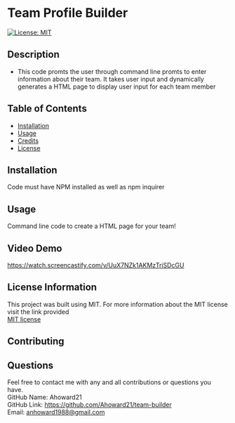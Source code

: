 # Team Profile Builder
  [![License: MIT](https://img.shields.io/badge/License-MIT-yellow.svg)](https://opensource.org/licenses/MIT)

  ## Description

  * This code promts the user through command line promts to enter information about their team. It takes user input and dynamically generates a HTML page to display user input for each team member

  ## Table of Contents

* [Installation](#installation)
* [Usage](#usage)
* [Credits](#credits)
* [License](#license)


## Installation
Code must have NPM installed as well as npm inquirer

## Usage

Command line code to create a HTML page for your team!

## Video Demo

https://watch.screencastify.com/v/UuX7NZk1AKMzTriSDcGU


## License Information

  This project was built using MIT. For more information about the MIT license visit the link provided    
[MIT license](https://opensource.org/licenses/MIT)

## Contributing



## Questions
Feel free to contact me with any and all contributions or questions you have.<br> 
GitHub Name: Ahoward21<br>
GitHub Link: https://github.com/Ahoward21/team-builder<br>
Email: anhoward1988@gmail.com<br>
